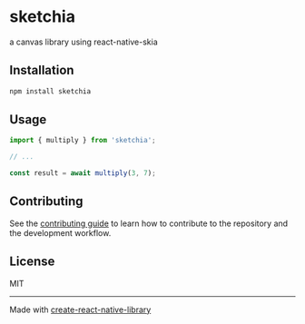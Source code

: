 # sketchia

a canvas library using react-native-skia

## Installation

```sh
npm install sketchia
```

## Usage


```js
import { multiply } from 'sketchia';

// ...

const result = await multiply(3, 7);
```


## Contributing

See the [contributing guide](CONTRIBUTING.md) to learn how to contribute to the repository and the development workflow.

## License

MIT

---

Made with [create-react-native-library](https://github.com/callstack/react-native-builder-bob)
